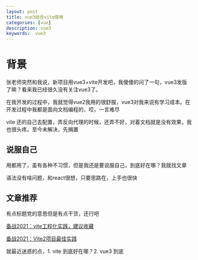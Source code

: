 ```yaml
---
layout: post
title: vue3结合vite使用
categories: [vue]
description: vue3
keywords:  vue3
---
```


# 背景
张老师突然和我说，新项目用vue3+vite开发吧，我傻傻的问了一句，vue3发版了嘛？看来我已经很久没有关注vue3了。

在我开发的过程中，我就觉得vue2我用的很舒服，vue3对我来说有学习成本。在开发过程中我都是面向文档编程的，哎，一言难尽

vite 还的自己去配置，弄反向代理的时候，还弄不好，对着文档就是没有效果，我也很头疼。至今未解决，先搁置

## 说服自己
用都用了，虽有各种不习惯，但是我还是要说服自己，到底好在哪？我就找文章

语法没有啥问题，和react很想，只要思路在，上手也很快

## 文章推荐
有点标题党的意思但是有点干货，还行吧

[备战2021：vite工程化实践，建议收藏](https://juejin.cn/post/6910014283707318279#heading-14)

[备战2021：Vite2项目最佳实践](https://juejin.cn/post/6924912613750996999)

就最近迷惑的点，1. vite 到底好在哪？2. vue3 到底